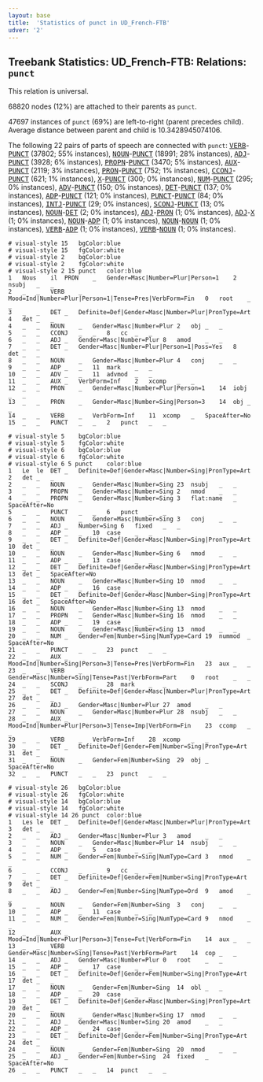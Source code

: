 ```yaml
---
layout: base
title:  'Statistics of punct in UD_French-FTB'
udver: '2'
---
```


## Treebank Statistics: UD_French-FTB: Relations: `punct`

This relation is universal.

68820 nodes (12%) are attached to their parents as `punct`.

47697 instances of `punct` (69%) are left-to-right (parent precedes child).
Average distance between parent and child is 10.3428945074106.

The following 22 pairs of parts of speech are connected with `punct`: <tt><a href="fr_ftb-pos-VERB.html">VERB</a></tt>-<tt><a href="fr_ftb-pos-PUNCT.html">PUNCT</a></tt> (37802; 55% instances), <tt><a href="fr_ftb-pos-NOUN.html">NOUN</a></tt>-<tt><a href="fr_ftb-pos-PUNCT.html">PUNCT</a></tt> (18991; 28% instances), <tt><a href="fr_ftb-pos-ADJ.html">ADJ</a></tt>-<tt><a href="fr_ftb-pos-PUNCT.html">PUNCT</a></tt> (3928; 6% instances), <tt><a href="fr_ftb-pos-PROPN.html">PROPN</a></tt>-<tt><a href="fr_ftb-pos-PUNCT.html">PUNCT</a></tt> (3470; 5% instances), <tt><a href="fr_ftb-pos-AUX.html">AUX</a></tt>-<tt><a href="fr_ftb-pos-PUNCT.html">PUNCT</a></tt> (2119; 3% instances), <tt><a href="fr_ftb-pos-PRON.html">PRON</a></tt>-<tt><a href="fr_ftb-pos-PUNCT.html">PUNCT</a></tt> (752; 1% instances), <tt><a href="fr_ftb-pos-CCONJ.html">CCONJ</a></tt>-<tt><a href="fr_ftb-pos-PUNCT.html">PUNCT</a></tt> (621; 1% instances), <tt><a href="fr_ftb-pos-X.html">X</a></tt>-<tt><a href="fr_ftb-pos-PUNCT.html">PUNCT</a></tt> (300; 0% instances), <tt><a href="fr_ftb-pos-NUM.html">NUM</a></tt>-<tt><a href="fr_ftb-pos-PUNCT.html">PUNCT</a></tt> (295; 0% instances), <tt><a href="fr_ftb-pos-ADV.html">ADV</a></tt>-<tt><a href="fr_ftb-pos-PUNCT.html">PUNCT</a></tt> (150; 0% instances), <tt><a href="fr_ftb-pos-DET.html">DET</a></tt>-<tt><a href="fr_ftb-pos-PUNCT.html">PUNCT</a></tt> (137; 0% instances), <tt><a href="fr_ftb-pos-ADP.html">ADP</a></tt>-<tt><a href="fr_ftb-pos-PUNCT.html">PUNCT</a></tt> (121; 0% instances), <tt><a href="fr_ftb-pos-PUNCT.html">PUNCT</a></tt>-<tt><a href="fr_ftb-pos-PUNCT.html">PUNCT</a></tt> (84; 0% instances), <tt><a href="fr_ftb-pos-INTJ.html">INTJ</a></tt>-<tt><a href="fr_ftb-pos-PUNCT.html">PUNCT</a></tt> (29; 0% instances), <tt><a href="fr_ftb-pos-SCONJ.html">SCONJ</a></tt>-<tt><a href="fr_ftb-pos-PUNCT.html">PUNCT</a></tt> (13; 0% instances), <tt><a href="fr_ftb-pos-NOUN.html">NOUN</a></tt>-<tt><a href="fr_ftb-pos-DET.html">DET</a></tt> (2; 0% instances), <tt><a href="fr_ftb-pos-ADJ.html">ADJ</a></tt>-<tt><a href="fr_ftb-pos-PRON.html">PRON</a></tt> (1; 0% instances), <tt><a href="fr_ftb-pos-ADJ.html">ADJ</a></tt>-<tt><a href="fr_ftb-pos-X.html">X</a></tt> (1; 0% instances), <tt><a href="fr_ftb-pos-NOUN.html">NOUN</a></tt>-<tt><a href="fr_ftb-pos-ADP.html">ADP</a></tt> (1; 0% instances), <tt><a href="fr_ftb-pos-NOUN.html">NOUN</a></tt>-<tt><a href="fr_ftb-pos-NOUN.html">NOUN</a></tt> (1; 0% instances), <tt><a href="fr_ftb-pos-VERB.html">VERB</a></tt>-<tt><a href="fr_ftb-pos-ADP.html">ADP</a></tt> (1; 0% instances), <tt><a href="fr_ftb-pos-VERB.html">VERB</a></tt>-<tt><a href="fr_ftb-pos-NOUN.html">NOUN</a></tt> (1; 0% instances).


~~~ conllu
# visual-style 15	bgColor:blue
# visual-style 15	fgColor:white
# visual-style 2	bgColor:blue
# visual-style 2	fgColor:white
# visual-style 2 15 punct	color:blue
1	Nous	il	PRON	_	Gender=Masc|Number=Plur|Person=1	2	nsubj	_	_
2	_	_	VERB	_	Mood=Ind|Number=Plur|Person=1|Tense=Pres|VerbForm=Fin	0	root	_	_
3	_	_	DET	_	Definite=Def|Gender=Masc|Number=Plur|PronType=Art	4	det	_	_
4	_	_	NOUN	_	Gender=Masc|Number=Plur	2	obj	_	_
5	_	_	CCONJ	_	_	8	cc	_	_
6	_	_	ADJ	_	Gender=Masc|Number=Plur	8	amod	_	_
7	_	_	DET	_	Gender=Masc|Number=Plur|Person=1|Poss=Yes	8	det	_	_
8	_	_	NOUN	_	Gender=Masc|Number=Plur	4	conj	_	_
9	_	_	ADP	_	_	11	mark	_	_
10	_	_	ADV	_	_	11	advmod	_	_
11	_	_	AUX	_	VerbForm=Inf	2	xcomp	_	_
12	_	_	PRON	_	Gender=Masc|Number=Plur|Person=1	14	iobj	_	_
13	_	_	PRON	_	Gender=Masc|Number=Sing|Person=3	14	obj	_	_
14	_	_	VERB	_	VerbForm=Inf	11	xcomp	_	SpaceAfter=No
15	_	_	PUNCT	_	_	2	punct	_	_

~~~


~~~ conllu
# visual-style 5	bgColor:blue
# visual-style 5	fgColor:white
# visual-style 6	bgColor:blue
# visual-style 6	fgColor:white
# visual-style 6 5 punct	color:blue
1	Le	le	DET	_	Definite=Def|Gender=Masc|Number=Sing|PronType=Art	2	det	_	_
2	_	_	NOUN	_	Gender=Masc|Number=Sing	23	nsubj	_	_
3	_	_	PROPN	_	Gender=Masc|Number=Sing	2	nmod	_	_
4	_	_	PROPN	_	Gender=Masc|Number=Sing	3	flat:name	_	SpaceAfter=No
5	_	_	PUNCT	_	_	6	punct	_	_
6	_	_	NOUN	_	Gender=Masc|Number=Sing	3	conj	_	_
7	_	_	ADJ	_	Number=Sing	6	fixed	_	_
8	_	_	ADP	_	_	10	case	_	_
9	_	_	DET	_	Definite=Def|Gender=Masc|Number=Sing|PronType=Art	10	det	_	_
10	_	_	NOUN	_	Gender=Masc|Number=Sing	6	nmod	_	_
11	_	_	ADP	_	_	13	case	_	_
12	_	_	DET	_	Definite=Def|Gender=Masc|Number=Sing|PronType=Art	13	det	_	SpaceAfter=No
13	_	_	NOUN	_	Gender=Masc|Number=Sing	10	nmod	_	_
14	_	_	ADP	_	_	16	case	_	_
15	_	_	DET	_	Definite=Def|Gender=Masc|Number=Sing|PronType=Art	16	det	_	SpaceAfter=No
16	_	_	NOUN	_	Gender=Masc|Number=Sing	13	nmod	_	_
17	_	_	PROPN	_	Gender=Masc|Number=Sing	16	nmod	_	_
18	_	_	ADP	_	_	19	case	_	_
19	_	_	NOUN	_	Gender=Masc|Number=Sing	13	nmod	_	_
20	_	_	NUM	_	Gender=Fem|Number=Sing|NumType=Card	19	nummod	_	SpaceAfter=No
21	_	_	PUNCT	_	_	23	punct	_	_
22	_	_	AUX	_	Mood=Ind|Number=Sing|Person=3|Tense=Pres|VerbForm=Fin	23	aux	_	_
23	_	_	VERB	_	Gender=Masc|Number=Sing|Tense=Past|VerbForm=Part	0	root	_	_
24	_	_	SCONJ	_	_	28	mark	_	_
25	_	_	DET	_	Definite=Def|Gender=Masc|Number=Plur|PronType=Art	27	det	_	_
26	_	_	ADJ	_	Gender=Masc|Number=Plur	27	amod	_	_
27	_	_	NOUN	_	Gender=Masc|Number=Plur	28	nsubj	_	_
28	_	_	AUX	_	Mood=Ind|Number=Plur|Person=3|Tense=Imp|VerbForm=Fin	23	ccomp	_	_
29	_	_	VERB	_	VerbForm=Inf	28	xcomp	_	_
30	_	_	DET	_	Definite=Def|Gender=Fem|Number=Sing|PronType=Art	31	det	_	_
31	_	_	NOUN	_	Gender=Fem|Number=Sing	29	obj	_	SpaceAfter=No
32	_	_	PUNCT	_	_	23	punct	_	_

~~~


~~~ conllu
# visual-style 26	bgColor:blue
# visual-style 26	fgColor:white
# visual-style 14	bgColor:blue
# visual-style 14	fgColor:white
# visual-style 14 26 punct	color:blue
1	Les	le	DET	_	Definite=Def|Gender=Masc|Number=Plur|PronType=Art	3	det	_	_
2	_	_	ADJ	_	Gender=Masc|Number=Plur	3	amod	_	_
3	_	_	NOUN	_	Gender=Masc|Number=Plur	14	nsubj	_	_
4	_	_	ADP	_	_	5	case	_	_
5	_	_	NUM	_	Gender=Fem|Number=Sing|NumType=Card	3	nmod	_	_
6	_	_	CCONJ	_	_	9	cc	_	_
7	_	_	DET	_	Definite=Def|Gender=Fem|Number=Sing|PronType=Art	9	det	_	_
8	_	_	ADJ	_	Gender=Fem|Number=Sing|NumType=Ord	9	amod	_	_
9	_	_	NOUN	_	Gender=Fem|Number=Sing	3	conj	_	_
10	_	_	ADP	_	_	11	case	_	_
11	_	_	NUM	_	Gender=Fem|Number=Sing|NumType=Card	9	nmod	_	_
12	_	_	AUX	_	Mood=Ind|Number=Plur|Person=3|Tense=Fut|VerbForm=Fin	14	aux	_	_
13	_	_	VERB	_	Gender=Masc|Number=Sing|Tense=Past|VerbForm=Part	14	cop	_	_
14	_	_	ADJ	_	Gender=Masc|Number=Plur	0	root	_	_
15	_	_	ADP	_	_	17	case	_	_
16	_	_	DET	_	Definite=Def|Gender=Fem|Number=Sing|PronType=Art	17	det	_	_
17	_	_	NOUN	_	Gender=Fem|Number=Sing	14	obl	_	_
18	_	_	ADP	_	_	20	case	_	_
19	_	_	DET	_	Definite=Def|Gender=Masc|Number=Sing|PronType=Art	20	det	_	_
20	_	_	NOUN	_	Gender=Masc|Number=Sing	17	nmod	_	_
21	_	_	ADJ	_	Gender=Masc|Number=Sing	20	amod	_	_
22	_	_	ADP	_	_	24	case	_	_
23	_	_	DET	_	Definite=Def|Gender=Fem|Number=Sing|PronType=Art	24	det	_	_
24	_	_	NOUN	_	Gender=Fem|Number=Sing	20	nmod	_	_
25	_	_	ADJ	_	Gender=Fem|Number=Sing	24	fixed	_	SpaceAfter=No
26	_	_	PUNCT	_	_	14	punct	_	_

~~~


